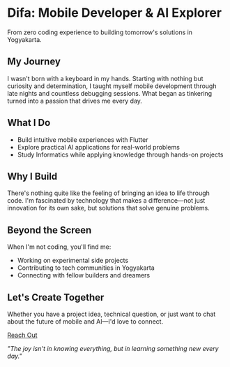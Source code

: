 # Difa: Mobile Developer & AI Explorer

From zero coding experience to building tomorrow's solutions in Yogyakarta.

## My Journey

I wasn't born with a keyboard in my hands. Starting with nothing but curiosity and determination, I taught myself mobile development through late nights and countless debugging sessions. What began as tinkering turned into a passion that drives me every day.

## What I Do

* Build intuitive mobile experiences with Flutter  
* Explore practical AI applications for real-world problems  
* Study Informatics while applying knowledge through hands-on projects  

## Why I Build

There's nothing quite like the feeling of bringing an idea to life through code. I'm fascinated by technology that makes a difference—not just innovation for its own sake, but solutions that solve genuine problems.

## Beyond the Screen

When I'm not coding, you'll find me:  
* Working on experimental side projects  
* Contributing to tech communities in Yogyakarta  
* Connecting with fellow builders and dreamers  

## Let's Create Together

Whether you have a project idea, technical question, or just want to chat about the future of mobile and AI—I'd love to connect.

[Reach Out](#contact)

*"The joy isn't in knowing everything, but in learning something new every day."*